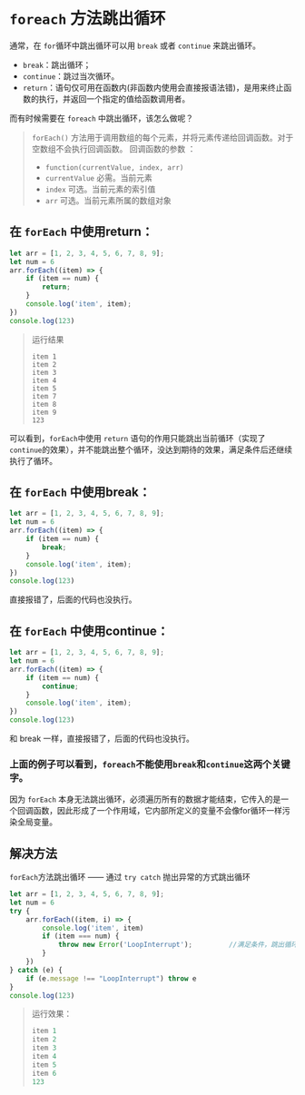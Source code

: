 # `foreach` 方法跳出循环

通常，在 `for`循环中跳出循环可以用 `break` 或者 `continue` 来跳出循环。
- `break`：跳出循环；
- `continue`：跳过当次循环。
- `return`：语句仅可用在函数内(非函数内使用会直接报语法错)，是用来终止函数的执行，并返回一个指定的值给函数调用者。

而有时候需要在 `foreach` 中跳出循环，该怎么做呢？

> `forEach()` 方法用于调用数组的每个元素，并将元素传递给回调函数。对于空数组不会执行回调函数。
> 回调函数的参数 ：
>
> - `function(currentValue, index, arr)`
> - `currentValue` 必需。当前元素
> - `index` 可选。当前元素的索引值
> - `arr` 可选。当前元素所属的数组对象

## 在 `forEach` 中使用return：

```js
let arr = [1, 2, 3, 4, 5, 6, 7, 8, 9];
let num = 6
arr.forEach((item) => {
    if (item == num) {
        return;
    }
    console.log('item', item);
})
console.log(123)
```

> 运行结果
>
> ```
> item 1
> item 2
> item 3
> item 4
> item 5
> item 7
> item 8
> item 9
> 123
> ```

可以看到，`forEach`中使用 `return` 语句的作用只能跳出当前循环（实现了`continue`的效果），并不能跳出整个循环，没达到期待的效果，满足条件后还继续执行了循环。

## 在 `forEach` 中使用break：

```js
let arr = [1, 2, 3, 4, 5, 6, 7, 8, 9];
let num = 6
arr.forEach((item) => {
    if (item == num) {
        break;
    }
    console.log('item', item);
})
console.log(123)
```

直接报错了，后面的代码也没执行。

## 在 `forEach` 中使用continue：

```js
let arr = [1, 2, 3, 4, 5, 6, 7, 8, 9];
let num = 6
arr.forEach((item) => {
    if (item == num) {
        continue;
    }
    console.log('item', item);
})
console.log(123)
```

和 break 一样，直接报错了，后面的代码也没执行。

### 上面的例子可以看到，`foreach`不能使用`break`和`continue`这两个关键字。

因为 `forEach` 本身无法跳出循环，必须遍历所有的数据才能结束，它传入的是一个回调函数，因此形成了一个作用域，它内部所定义的变量不会像for循环一样污染全局变量。

## 解决方法

`forEach`方法跳出循环 —— 通过 `try catch` 抛出异常的方式跳出循环

```js
let arr = [1, 2, 3, 4, 5, 6, 7, 8, 9];
let num = 6
try {
    arr.forEach((item, i) => {
        console.log('item', item)
        if (item === num) {
            throw new Error('LoopInterrupt');         //满足条件，跳出循环
        }
    })
} catch (e) {
    if (e.message !== "LoopInterrupt") throw e
}
console.log(123)
```

> 运行效果：
>
> ```js
> item 1
> item 2
> item 3
> item 4
> item 5
> item 6
> 123
> ```